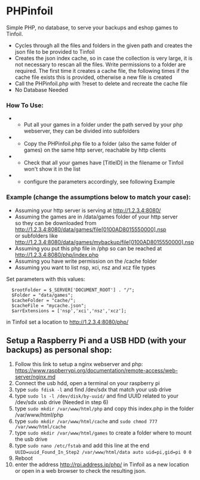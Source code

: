 # PHPinfoil
Simple PHP, no database, to serve your backups and eshop games to Tinfoil.

- Cycles through all the files and folders in the given path and creates the json file to be provided to Tinfoil
- Creates the json index cache, so in case the collection is very large, it is not necessary to rescan all the files. Write permissions to a folder are required.
  The first time it creates a cache file, the following times if the cache file exists this is provided, otherwise a new file is created
- Call the PHPinfoil.php with ?reset to delete and recreate the cache file
- No Database Needed
  
### How To Use:
* - Put all your games in a folder under the path served by your php webserver, they can be divided into subfolders
* - Copy the PHPinfoil.php file to a folder (also the same folder of games) on the same http server, reachable by http clients
* - Check that all your games have [TitleID] in the filename or Tinfoil won't show it in the list
* - configure the parameters accordingly, see following Example


### Example (change the assumptions below to match your case):
  * Assuming your http server is serving at http://1.2.3.4:8080/
  * Assuming the games are in /data/games folder of your http server<br>
     so they can be downloaded from http://1.2.3.4:8080/data/games/file[0100AD8015550000].nsp<br>
     or subfolders like http://1.2.3.4:8080/data/games/mybackup/file[0100AD8015550000].nsp
  * Assuming you put this php file in /php so can be reached at http://1.2.3.4:8080/php/index.php
  * Assuming you have write permission on the /cache folder
  * Assuming you want to list nsp, xci, nsz and xcz file types

Set parameters with this values:
```  $Host = "http://1.2.3.4:8080/";
  $rootFolder = $_SERVER['DOCUMENT_ROOT'] . "/";
  $Folder = "data/games";
  $cacheFolder = "cache/";
  $cacheFile = "mycache.json";
  $arrExtensions = ['nsp','xci','nsz','xcz'];
```
in Tinfoil set a location to http://1.2.3.4:8080/php/


## Setup a Raspberry Pi and a USB HDD (with your backups) as personal shop:
1. Follow this link to setup a nginx webserver and php: https://www.raspberrypi.org/documentation/remote-access/web-server/nginx.md
2. Connect the usb hdd, open a terminal on your raspberry pi
3. type ```sudo fdisk -l``` and find /dev/sdx that match your usb drive
4. type ```sudo ls -l /dev/disk/by-uuid/``` and find UUID related to your /dev/sdx usb drive (Needed in step 6)
5. type ```sudo mkdir /var/www/html/php``` and copy this index.php in the folder /var/www/html/php
6. type ```sudo mkdir /var/www/html/cache``` and ```sudo chmod 777 /var/www/html/cache```
7. type ```sudo mkdir /var/www/html/games``` to create a folder where to mount the usb drive
8. type `sudo nano /etc/fstab` and add this line at the end
    `UUID=uuid_Found_In_Step2 /var/www/html/data auto uid=pi,gid=pi 0 0`
9. Reboot
10. enter the address http://rpi.address.ip/php/ in Tinfoil as a new location or open in a web browser to check the resulting json.




